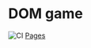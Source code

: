 # DOM game

![CI](https://github.com/VasilevDenis/dom_game/actions/workflows/main.yml/badge.svg)
[Pages](https://vasilevdenis.github.io/dom_game/)